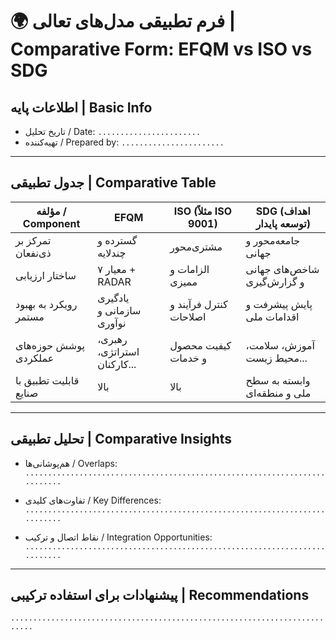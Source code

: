 # 🌍 فرم تطبیقی مدل‌های تعالی | Comparative Form: EFQM vs ISO vs SDG

## اطلاعات پایه | Basic Info
- تاریخ تحلیل / Date: `.......................`
- تهیه‌کننده / Prepared by: `.......................`

---

## جدول تطبیقی | Comparative Table

| مؤلفه / Component         | EFQM                         | ISO (مثلاً ISO 9001)         | SDG (اهداف توسعه پایدار)     |
|---------------------------|------------------------------|-------------------------------|-------------------------------|
| تمرکز بر ذی‌نفعان         | گسترده و چندلایه             | مشتری‌محور                    | جامعه‌محور و جهانی            |
| ساختار ارزیابی            | ۷ معیار + RADAR              | الزامات و ممیزی              | شاخص‌های جهانی و گزارش‌گیری  |
| رویکرد به بهبود مستمر     | یادگیری سازمانی و نوآوری     | کنترل فرآیند و اصلاحات       | پایش پیشرفت و اقدامات ملی     |
| پوشش حوزه‌های عملکردی     | رهبری، استراتژی، کارکنان... | کیفیت محصول و خدمات          | آموزش، سلامت، محیط زیست...   |
| قابلیت تطبیق با صنایع     | بالا                          | بالا                          | وابسته به سطح ملی و منطقه‌ای |

---

## تحلیل تطبیقی | Comparative Insights
- هم‌پوشانی‌ها / Overlaps:  
  `...........................................................................`

- تفاوت‌های کلیدی / Key Differences:  
  `...........................................................................`

- نقاط اتصال و ترکیب / Integration Opportunities:  
  `...........................................................................`

---

## پیشنهادات برای استفاده ترکیبی | Recommendations
`...........................................................................`
